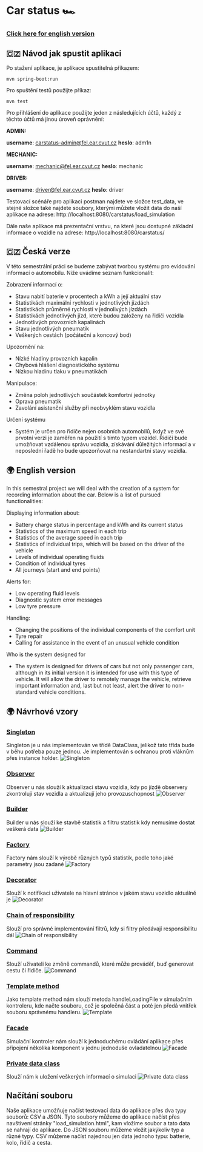 # Car status 🏎

###  [Click here for english version](#-english-version)

## 🇨🇿 Návod jak spustit aplikaci

Po stažení aplikace, je aplikace spustitelná příkazem:

```mvn spring-boot:run```

Pro spuštění testů použijte příkaz:

```mvn test```

Pro přihlášení do aplikace použijte jeden z následujících účtů, každý z těchto účtů má jinou úroveň oprávnění:

**ADMIN:**

**username**: carstatus-admin@fel.ear.cvut.cz
**heslo**: adm1n

**MECHANIC:**

**username**: mechanic@fel.ear.cvut.cz
**heslo**: mechanic

**DRIVER:**

**username**: driver@fel.ear.cvut.cz
**heslo**: driver

Testovací scénáře pro aplikaci postman najdete ve složce test_data, ve stejné složce také najdete soubory,
kterými můžete vložit data do naší aplikace na adrese: http://localhost:8080/carstatus/load_simulation

Dále naše aplikace má prezentační vrstvu, na které jsou dostupné základní informace o vozidle na adrese: http://localhost:8080/carstatus/
## 🇨🇿 Česká verze

V této semestrální práci se budeme zabývat tvorbou systému pro evidování
informací o automobilu. Níže uvádíme seznam funkcionalit:

Zobrazení informací o:

- Stavu nabití baterie v procentech a kWh a její aktuální stav
- Statistikách maximální rychlosti v jednotlivých jízdách
- Statistikách průměrné rychlosti v jednolivých jízdách 
- Statistikách jednotlivých jízd, které budou založeny na řidiči vozidla
- Jednotlivých provozních kapalinách
- Stavu jednotlivých pneumatik 
- Veškerých cestách (počáteční a koncový bod)

Upozornění na:
- Nízké hladiny provozních kapalin
- Chybová hlášení diagnostického systému
- Nízkou hladinu tlaku v pneumatikách


Manipulace:
- Změna poloh jednotlivých součástek komfortní jednotky
- Oprava pneumatik
- Zavolání asistenční služby při neobvyklém stavu vozidla

Určení systému
- Systém je určen pro řidiče nejen osobních automobilů, ikdyž ve své prvotní verzi je zaměřen na použití s tímto typem vozidel.
Řidiči bude umožňovat vzdálenou správu vozidla, získávání důležitých informací a v neposlední řadě ho bude upozorňovat na 
nestandartní stavy vozidla.

<h2 id="english-version">🌍 English version</h2>

In this semestral project we will deal with the creation of a system for recording
information about the car. Below is a list of pursued functionalities:

Displaying information about:

- Battery charge status in percentage and kWh and its current status
- Statistics of the maximum speed in each trip
- Statistics of the average speed in each trip
- Statistics of individual trips, which will be based on the driver of the vehicle
- Levels of individual operating fluids
- Condition of individual tyres
- All journeys (start and end points)

Alerts for:
- Low operating fluid levels
- Diagnostic system error messages
- Low tyre pressure


Handling:
- Changing the positions of the individual components of the comfort unit
- Tyre repair
- Calling for assistance in the event of an unusual vehicle condition

Who is the system designed for
- The system is designed for drivers of cars but not only passenger cars, although in its initial version it is intended for use with this type of vehicle.
  It will allow the driver to remotely manage the vehicle, retrieve important information and, last but not least, alert the driver to
  non-standard vehicle conditions.

<h2 id="omo">🌍 Návrhové vzory</h2>

### [Singleton](src/main/java/cz/cvut/fel/ear/carstatus/DataClass.java)
Singleton je u nás implementován ve třídě DataClass, jelikož tato třída bude v běhu potřeba pouze jednou. Je implementován s ochranou proti vláknům přes instance holder.
![Singleton](screenshots/singleton.png)

### [Observer](src/main/java/cz/cvut/fel/ear/carstatus/observers)
Observer u nás slouží k aktualizaci stavu vozidla, kdy po jízdě observery zkontrolují stav vozidla a aktualizují jeho provozuschopnost
![Observer](screenshots/observer.png)

### [Builder](src/main/java/cz/cvut/fel/ear/carstatus/builders)
Builder u nás slouží ke stavbě statistik a filtru statistik kdy nemusíme dostat veškerá data
![Builder](screenshots/builder.png)

### [Factory](src/main/java/cz/cvut/fel/ear/carstatus/statistics/StatisticsFactory.java)
Factory nám slouží k výrobě různých typů statistik, podle toho jaké parametry jsou zadané
![Factory](screenshots/factory.png)

### [Decorator](src/main/java/cz/cvut/fel/ear/carstatus/notifications)
Slouží k notifikaci uživatele na hlavní stránce v jakém stavu vozidlo aktuálně je
![Decorator](screenshots/decorator.png)

### [Chain of responsibility](src/main/java/cz/cvut/fel/ear/carstatus/notifications)
Slouží pro správné implementování filtrů, kdy si filtry předávají responsibilitu dál
![Chain of responsibility](screenshots/chain.png)

### [Command](src/main/java/cz/cvut/fel/ear/carstatus/commands)
Slouží uživateli ke změně commandů, které může prováděť, buď generovat cestu či řidiče.
![Command](screenshots/command.png)

### [Template method](src/main/java/cz/cvut/fel/ear/carstatus/load_files)
Jako template method nám slouží metoda handleLoadingFile v simulačním kontroleru, kde načte souboru, což je společná část a poté jen předá vnitřek souboru správnému handleru.
![Template](screenshots/template.png)

### [Facade](src/main/java/cz/cvut/fel/ear/carstatus/rest/SimulationController.java)
Simulační kontroler nám slouží k jednoduchému ovládání aplikace přes připojení několika komponent v jednu jednoduše ovladatelnou
![Facade](screenshots/facade.png)

### [Private data class](src/main/java/cz/cvut/fel/ear/carstatus/DataClass.java)
Slouží nám k uložení veškerých informací o simulaci
![Private data class](screenshots/dataclass.png)

## Načítání souboru

Naše aplikace umožňuje načíst testovací data do aplikace přes dva typy souborů: CSV a JSON. Tyto soubory můžeme do aplikace načíst přes navštívení stránky "load_simulation.html", kam vložíme soubor a tato data se nahrají do aplikace. Do JSON souboru můžeme vložit jakýkoliv typ a různé typy. CSV můžeme načíst najednou jen data jednoho typu: batterie, kolo, řidič a cesta.



